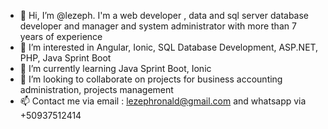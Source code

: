 - 👋 Hi, I’m @lezeph. I'm a web developer , data and sql server database developer and manager and system administrator with more than 7 years of experience
- 👀 I’m interested in Angular, Ionic, SQL Database Development, ASP.NET, PHP, Java Sprint Boot 
- 🌱 I’m currently learning Java Sprint Boot, Ionic 
- 💞️ I’m looking to collaborate on projects for business accounting administration, projects management 
- 📫 Contact me via email : lezephronald@gmail.com and whatsapp via +50937512414

<!---
lezeph/lezeph is a ✨ special ✨ repository because its `README.md` (this file) appears on your GitHub profile.
You can click the Preview link to take a look at your changes.
--->
